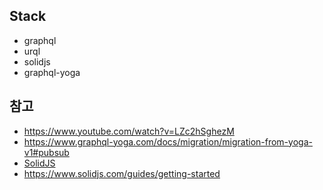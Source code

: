 ## Stack

- graphql
- urql
- solidjs
- graphql-yoga

## 참고

- https://www.youtube.com/watch?v=LZc2hSghezM
- https://www.graphql-yoga.com/docs/migration/migration-from-yoga-v1#pubsub
- [SolidJS](https://github.com/solidjs/solid)
- https://www.solidjs.com/guides/getting-started
